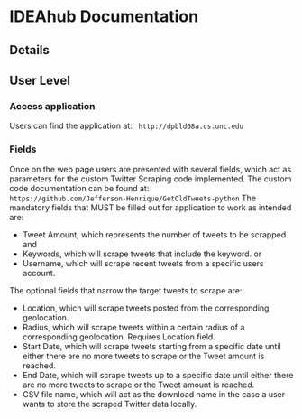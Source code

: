 # IDEAhub Documentation

## Details

## User Level
### Access application
Users can find the application at:
``` http://dpbld08a.cs.unc.edu```
### Fields
Once on the web page users are presented with several fields, which act as parameters for the custom Twitter Scraping code implemented. The custom code documentation can be found at:  
```https://github.com/Jefferson-Henrique/GetOldTweets-python```
The mandatory fields that MUST be filled out for application to work as intended are:
- Tweet Amount, which represents the number of tweets to be scrapped
and
- Keywords, which will scrape tweets that include the keyword.
or 
- Username, which will scrape recent tweets from a specific users account.

The optional fields that narrow the target tweets to scrape are:
- Location, which will scrape tweets posted from the corresponding geolocation.
- Radius, which will scrape tweets within a certain radius of a corresponding geolocation. Requires Location field.
- Start Date, which will scrape tweets starting from a specific date until either there are no more tweets to scrape or the Tweet amount is reached.
- End Date, which will scrape tweets up to a specific date until either there are no more tweets to scrape or the Tweet amount is reached.
- CSV file name, which will act as the download name in the case a user wants to store the scraped Twitter data locally.
